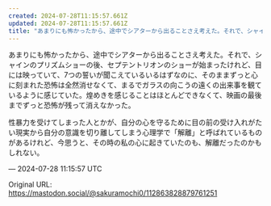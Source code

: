 ```yaml
---
created: 2024-07-28T11:15:57.661Z
updated: 2024-07-28T11:15:57.661Z
title: "あまりにも怖かったから、途中でシアターから出ることさえ考えた。それで、シャインの[...]"
---
```


<p>あまりにも怖かったから、途中でシアターから出ることさえ考えた。それで、シャインのプリズムショーの後、セプテントリオンのショーが始まったけれど、目には映っていて、7つの誓いが聞こえているいるはずなのに、そのままずっと心に刻まれた恐怖は全然消せなくて、まるでガラスの向こうの遠くの出来事を観ているように感じていた。煌めきを感じることはほとんどできなくて、映画の最後までずっと恐怖が残って消えなかった。</p><p>性暴力を受けてしまった人とかが、自分の心を守るために目の前の受け入れがたい現実から自分の意識を切り離してしまう心理学で「解離」と呼ばれているものがあるけれど、今思うと、その時の私の心に起きていたのも、解離だったのかもしれない。</p>

&mdash; 2024-07-28 11:15:57 UTC

Original URL: https://mastodon.social/@sakuramochi0/112863828879761251
